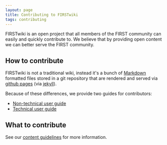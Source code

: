 ```yaml
---
layout: page
title: Contributing to FIRSTwiki
tags: contributing
---
```


FIRSTwiki is an open project that all members of the FIRST community can easily
and quickly contribute to. We believe that by providing open content we can
better serve the FIRST community.

How to contribute
-----------------

FIRSTwiki is not a traditional wiki, instead it's a bunch of
[Markdown](https://daringfireball.net/projects/markdown/) formatted files stored
in a git repository that are rendered and served via [github
pages](https://help.github.com/categories/writing-on-github/) (via
[jekyll](https://jekyllrb.com/)).

Because of these differences, we provide two guides for contributors:

* [Non-technical user guide](editing)
* [Technical user guide](editing-advanced)



What to contribute
------------------

See our [content guidelines](content) for more information.

